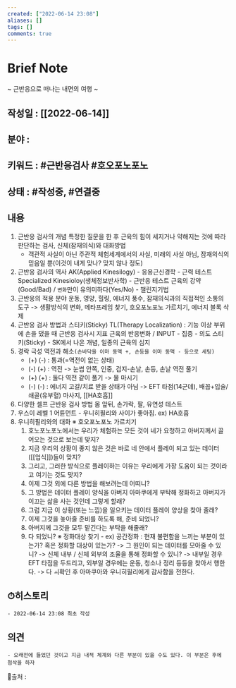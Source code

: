 ```yaml
---
created: ["2022-06-14 23:08"]
aliases: []
tags: []
comments: true
---
```



# Brief Note
~ 근반응으로 떠나는 내면의 여행 ~
## 작성일 : [[2022-06-14]]
## 분야 : 
## 키워드 : #근반응검사 #호오포노포노
## 상태 :  #작성중, #연결중 


## 내용
1. 근반응 검사의 개념
	 특정한 질문을 한 후 근육의 힘이 세지거나 약해지는 것에 따라 판단하는 검사, 신체(잠재의식)와 대화방법
	*  객관적 사실이 아닌 주관적 체험세계에서의 사실, 미래의 사실 아님, 잠재의식의 믿음일 뿐(이것이 내게 맞나? 맞지 않나 정도)
2. 근반응 검사의 역사
   AK(Applied Kinesilogy) - 응용근신경학 - 근력 테스트
   Specialized Kinesioloy(생체정보반사학) - 근반응 테스트
   근육의 강약(Good/Bad) / `변화`만이 유의미하다(Yes/No) - 챌린지기법
3. 근반응의 적용 분야
   운동, 영양, 힐링, 에너지 풍수, 잠재의식과의 직접적인 소통의 도구
   -> 생활방식의 변화, 메타프레임 찾기, 호오포노포노 가르치기, 에너지 블록 삭제
4. 근반응 검사 방법과 스티키(Sticky)
   TL(Therapy Localization) : 기능 이상 부위에 손을 댔을 때 근반응 검사시 지표
   근육의 반응변화 / INPUT - 집중 - 의도
   스티키(Sticky) - SK에서 나온 개념, 일종의 근육의 심지
5. 경락 극성 역전과 해소`(손바닥을 이마 동맥 +, 손등을 이마 동맥 - 등으로 세팅)`
   - (+) (-) : 통과(=역전이 없는 상태)
   - (-) (+) : 역전 -> 눈썹 안쪽, 인중, 검지-손날, 손등, 손날 역전 풀기
   - (+) (+) : 둘다 역전 같이 풀기 -> 물 마시기
   - (-) (-) : 에너지 고갈/치료 받을 상태가 아님 -> EFT 타점(14군데), 배꼽+입술/쇄골(유부혈) 마사지, [[HA호흡]]
6. 다양한 셀프 근반응 검사 방법
   몸 앞뒤, 손가락, 팔, 유연성 테스트
7. 우스이 레벨 1 어튠먼트 - 우니히필리와 사이가 좋아짐. ex) HA호흡
8. 우니히필리와의 대화
   ※ 호오포노포노 가르치기
	1)  호노포노포노에서는 우리가 체험하는 모든 것이 네가 요청하고 아버지께서 끌어오는 것으로 보는데 맞지?
	2) 지금 우리의 상황이 좋지 않은 것은 바로 네 안에서 플레이 되고 있는 데이터([[업식]])들이 맞지?
	3) 그리고, 그러한 방식으로 플레이하는 이유는 우리에게 가장 도움이 되는 것이라고 여기는 것도 맞지?
	4) 이제 그것 외에 다른 방법을 해보려는데 어떠니?
	5) 그 방법은 데이터 플레이 양식을 아버지 아마쿠에게 부탁해 정화하고 아버지가 이끄는 삶을 사는 것인데 그렇게 할래?
	6) 그럼 지금 이 상황(또는 느낌)을 일으키는 데이터 플레이 양상을 찾아 줄래?
	7) 이제 그것을 놓아줄 준비를 하도록 해, 준비 되었니?
	8) 아버지께 그것을 모두 맡긴다는 부탁을 해줄래?
	9) 다 되었니?
  ※  정화대상 찾기 - ex) 공간정화 : 현재 불편함을 느끼는 부분이 있는가? 혹은 정화할 대상이 있는가?
      -> 그 원인이 되는 데이터를 모아줄 수 있니? -> 신체 내부 / 신체 외부의 조율을 통해 정화할 수 있니? -> 내부일 경우 EFT 타점을 두드리고, 외부일 경우에는 운동, 청소나 정리 등등을 찾아서 행한다. -> 다 ㅚ확인 후 아마쿠아와 우니히필리에게 감사함을 전한다.
	
## ⏱히스토리
	- 2022-06-14 23:08 최초 작성

## 의견
	- 오래전에 들었던 것이고 지금 내적 체계와 다른 부분이 있을 수도 있다. 이 부분은 후에 첨삭을 하자


📙출처 :